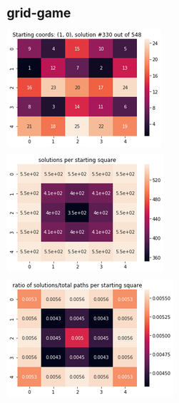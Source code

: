 # grid-game

![plot of random solution](images/plot-random.png)


![solutions per starting square](images/sols-per-starting-square.png)


![ratio of solutions per total number of possible paths](images/ratio-solutions.png)
